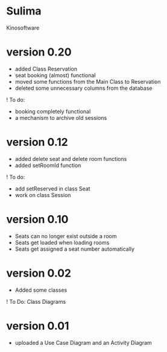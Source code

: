 # Sulima
Kinosoftware

# version 0.20
+ added Class Reservation
+ seat booking (almost) functional
+ moved some functions from the Main Class to Reservation
+ deleted some unnecessary columns from the database

! To do:
- booking completely functional
- a mechanism to archive old sessions

# version 0.12
+ added delete seat and delete room functions
+ added setRoomId function

! To do:
- add setReserved in class Seat
- work on class Session
         
# version 0.10
+ Seats can no longer exist outside a room
+ Seats get loaded when loading rooms
+ Seats get assigned a seat number automatically

# version 0.02
+ Added some classes

! To Do: Class Diagrams

# version 0.01
+ uploaded a Use Case Diagram and an Activity Diagram
   
